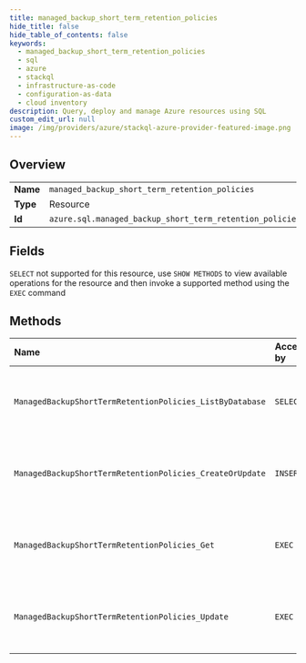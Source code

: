 ```yaml
---
title: managed_backup_short_term_retention_policies
hide_title: false
hide_table_of_contents: false
keywords:
  - managed_backup_short_term_retention_policies
  - sql
  - azure    
  - stackql
  - infrastructure-as-code
  - configuration-as-data
  - cloud inventory
description: Query, deploy and manage Azure resources using SQL
custom_edit_url: null
image: /img/providers/azure/stackql-azure-provider-featured-image.png
---
```

  
    

## Overview
<table><tbody>
<tr><td><b>Name</b></td><td><code>managed_backup_short_term_retention_policies</code></td></tr>
<tr><td><b>Type</b></td><td>Resource</td></tr>
<tr><td><b>Id</b></td><td><code>azure.sql.managed_backup_short_term_retention_policies</code></td></tr>
</tbody></table>

## Fields
`SELECT` not supported for this resource, use `SHOW METHODS` to view available operations for the resource and then invoke a supported method using the `EXEC` command  
## Methods
| Name | Accessible by | Required Params | Description |
|:-----|:--------------|:----------------|:------------|
| `ManagedBackupShortTermRetentionPolicies_ListByDatabase` | `SELECT` | `databaseName, managedInstanceName, resourceGroupName, subscriptionId` | Gets a managed database's short term retention policy list. |
| `ManagedBackupShortTermRetentionPolicies_CreateOrUpdate` | `INSERT` | `databaseName, managedInstanceName, policyName, resourceGroupName, subscriptionId` | Updates a managed database's short term retention policy. |
| `ManagedBackupShortTermRetentionPolicies_Get` | `EXEC` | `databaseName, managedInstanceName, policyName, resourceGroupName, subscriptionId` | Gets a managed database's short term retention policy. |
| `ManagedBackupShortTermRetentionPolicies_Update` | `EXEC` | `databaseName, managedInstanceName, policyName, resourceGroupName, subscriptionId` | Updates a managed database's short term retention policy. |
